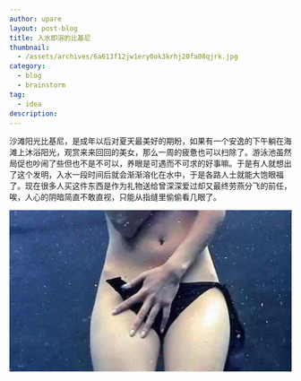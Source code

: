 ```yaml
---
author: upare
layout: post-blog
title: 入水即溶的比基尼
thumbnail:
  - /assets/archives/6a613f12jw1ery0ok3krhj20fa08qjrk.jpg
category:
  - blog
  - brainstorm
tag:
  - idea
description: 
---
```

沙滩阳光比基尼，是成年以后对夏天最美好的期盼，如果有一个安逸的下午躺在海滩上沐浴阳光，观赏来来回回的美女，那么一周的疲惫也可以扫除了。游泳池虽然局促也吵闹了些但也不是不可以，养眼是可遇而不可求的好事嘛。于是有人就想出了这个发明，入水一段时间后就会渐渐溶化在水中，于是各路人士就能大饱眼福了。现在很多人买这件东西是作为礼物送给曾深深爱过却又最终劳燕分飞的前任，唉，人心的阴暗简直不敢直视，只能从指缝里偷偷看几眼了。

![](/assets/archives/6a613f12jw1ery0ok3krhj20fa08qjrk.jpg)